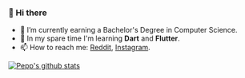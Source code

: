 ### 👋 Hi there

- :school: I’m currently earning a Bachelor's Degree in Computer Science.
- 🌱 In my spare time I'm learning **Dart** and **Flutter**.
- 📫 How to reach me: [Reddit](https://reddit.com/user/DorianPepp), [Instagram](https://www.instagram.com/p20f_).

[![Pepp's github stats](https://github-readme-stats.vercel.app/api?username=p20f&count_private=true&show_icons=true&theme=algolia)](https://github.com/anuraghazra/github-readme-stats)
